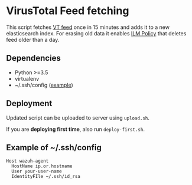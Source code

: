 # VirusTotal Feed fetching

This script fetches [VT feed](https://developers.virustotal.com/v3.0/reference#feeds-file) once in 15 minutes and adds it to a new elasticsearch index. For erasing old data it enables [ILM Policy](https://www.elastic.co/guide/en/elasticsearch/reference/current/index-lifecycle-management.html) that deletes feed older than a day.

## Dependencies

* Python >=3.5
* virtualenv
* ~/.ssh/config  ([example](##example-of-~/.ssh/config))

## Deployment

Updated script can be uploaded to server using `upload.sh`.

If you are **deploying first time**, also run `deploy-first.sh`.

## Example of ~/.ssh/config

```
Host wazuh-agent
  HostName ip.or.hostname
  User your-user-name
  IdentityFIle ~/.ssh/id_rsa
```
